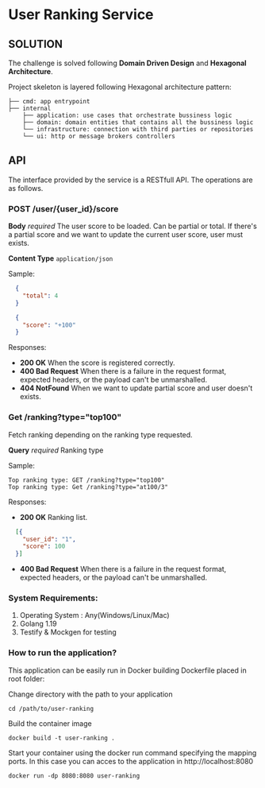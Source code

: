 # User Ranking Service

## SOLUTION

The challenge is solved following **Domain Driven Design** and **Hexagonal Architecture**.

Project skeleton is layered following Hexagonal architecture pattern:
```shell
├── cmd: app entrypoint
├── internal
    ├── application: use cases that orchestrate bussiness logic
    ├── domain: domain entities that contains all the bussiness logic
    └── infrastructure: connection with third parties or repositories
    └── ui: http or message brokers controllers 
```
## API

The interface provided by the service is a RESTfull API. The operations are as follows.

### POST /user/{user_id}/score

**Body** _required_ The user score to be loaded. Can be partial or total. If there's a partial score and we want to update the current user score, user must exists.

**Content Type** `application/json`

Sample:

```json
  {
    "total": 4
  }
```
```json
  {
    "score": "+100"
  }
```
Responses:

* **200 OK** When the score is registered correctly.
* **400 Bad Request** When there is a failure in the request format, expected headers, or the payload can't be unmarshalled.
* **404 NotFound** When we want to update partial score and user doesn't exists.
### Get /ranking?type="top100"

Fetch ranking depending on the ranking type requested.

**Query** _required_ Ranking type

Sample:

```
Top ranking type: GET /ranking?type="top100"
Top ranking type: Get /ranking?type="at100/3"
```

Responses:

* **200 OK** Ranking list.
```json
  [{
    "user_id": "1",
    "score": 100
  }]
```
* **400 Bad Request** When there is a failure in the request format, expected headers, or the payload can't be unmarshalled.

### System Requirements:

1. Operating System : Any(Windows/Linux/Mac)
2. Golang 1.19
4. Testify & Mockgen for testing

### How to run the application?

This application can be easily run in Docker building Dockerfile placed in root folder:

Change directory with the path to your application
```shell
cd /path/to/user-ranking
```
Build the container image

```shell
docker build -t user-ranking .
```

Start your container using the docker run command specifying the mapping ports.
In this case you can acces to the application in http://localhost:8080

```shell
docker run -dp 8080:8080 user-ranking
```
